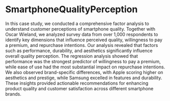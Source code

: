 # SmartphoneQualityPerception
In this case study, we conducted a comprehensive factor analysis to understand customer perceptions of smartphone quality. Together with Oscar Wieland, we analyzed survey data from over 1,000 respondents to identify key dimensions that influence perceived quality, willingness to pay a premium, and repurchase intentions. Our analysis revealed that factors such as performance, durability, and aesthetics significantly influence overall quality perception. The regression analysis showed that performance was the strongest predictor of willingness to pay a premium, while ease of use had the most substantial impact on repurchase intentions. We also observed brand-specific differences, with Apple scoring higher on aesthetics and prestige, while Samsung excelled in features and durability. These insights provided actionable recommendations for enhancing product quality and customer satisfaction across different smartphone brands.
